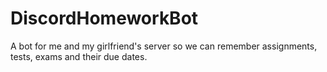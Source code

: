 # DiscordHomeworkBot
A bot for me and my girlfriend's server so we can remember assignments, tests, exams and their due dates.
